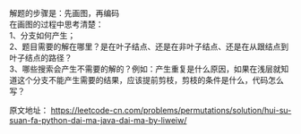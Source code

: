 解题的步骤是：先画图，再编码   
在画图的过程中思考清楚：  
 1、分支如何产生；  
 2、题目需要的解在哪里？是在叶子结点、还是在非叶子结点、还是在从跟结点到叶子结点的路径？  
 3、哪些搜索会产生不需要的解的？例如：产生重复是什么原因，如果在浅层就知道这个分支不能产生需要的结果，应该提前剪枝，剪枝的条件是什么，代码怎么写？  
 

原文地址：
https://leetcode-cn.com/problems/permutations/solution/hui-su-suan-fa-python-dai-ma-java-dai-ma-by-liweiw/